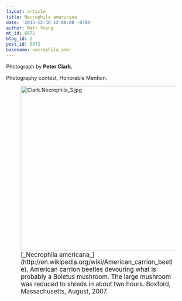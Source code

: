 ```yaml
---
layout: article
title: Necrophila americana
date: '2013-12-30 12:00:00 -0700'
author: Matt Young
mt_id: 6872
blog_id: 2
post_id: 6872
basename: necrophila_amer
---
```

Photograph by **Peter Clark**.

Photography contest, Honorable Mention.

<figure>
<img src="/PT/uploads/2013/Clark.Necrophila_3.jpg" alt="Clark.Necrophila_3.jpg" width="600" height="450" />
<figcaption markdown="span">
<big>[_Necrophila americana_](http://en.wikipedia.org/wiki/American_carrion_beetle), American carrion beetles devouring what is probably a Boletus mushroom.  The large mushroom was reduced to shreds in about two hours. Boxford, Massachusetts, August, 2007.</big>

</figcaption>
</figure>
